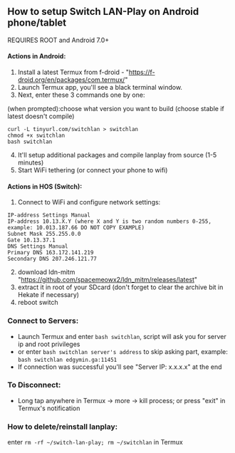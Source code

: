 ## How to setup Switch LAN-Play on Android phone/tablet

REQUIRES ROOT and Android 7.0+

#### Actions in Android:
1. Install a latest Termux from f-droid - "https://f-droid.org/en/packages/com.termux/"
2. Launch Termux app, you'll see a black terminal window.
3. Next, enter these 3 commands one by one:

(when prompted):choose what version you want to build (choose stable if latest doesn't compile)

```
curl -L tinyurl.com/switchlan > switchlan
chmod +x switchlan
bash switchlan
```
4. It'll setup additional packages and compile lanplay from source (1-5 minutes)
5. Start WiFi tethering (or connect your phone to wifi)

#### Actions in HOS (Switch):
1. Connect to WiFi and configure network settings:
```
IP-address Settings Manual
IP-address 10.13.X.Y (where X and Y is two random numbers 0-255, example: 10.013.187.66 DO NOT COPY EXAMPLE)
Subnet Mask 255.255.0.0
Gate 10.13.37.1
DNS Settings Manual
Primary DNS 163.172.141.219
Secondary DNS 207.246.121.77
```
2. download ldn-mitm "https://github.com/spacemeowx2/ldn_mitm/releases/latest"
3. extract it in root of your SDcard (don't forget to clear the archive bit in Hekate if necessary)
4. reboot switch

### Connect to Servers: 
* Launch Termux and enter `bash switchlan`, script will ask you for server ip and root privileges
* or enter `bash switchlan server's address` to skip asking part, example: `bash switchlan edgymin.ga:11451`
* If connection was successful you'll see "Server IP: x.x.x.x" at the end

### To Disconnect:
* Long tap anywhere in Termux -> more -> kill process; or press "exit" in Termux's notification

### How to delete/reinstall lanplay:
enter `rm -rf ~/switch-lan-play; rm ~/switchlan` in Termux

